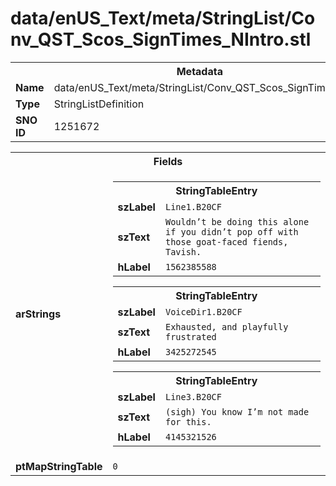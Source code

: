 <h1>data/enUS_Text/meta/StringList/Conv_QST_Scos_SignTimes_NIntro.stl</h1><table><tr><th colspan="100%">Metadata</th></tr><tr><td><b>Name</b></td><td>data/enUS_Text/meta/StringList/Conv_QST_Scos_SignTimes_NIntro.stl</td></tr><tr><td><b>Type</b></td><td>StringListDefinition</td></tr><tr><td><b>SNO ID</b></td><td>1251672</td></tr></table>

<table><tr><th colspan="100%">Fields</th></tr><tr><td><b>arStrings</b></td><td><table><tr><th colspan="100%">StringTableEntry</th></tr><tr><td><b>szLabel</b></td><td><code>Line1.B20CF</code></td></tr><tr><td><b>szText</b></td><td><code>Wouldn’t be doing this alone if you didn’t pop off with those goat-faced fiends, Tavish.</code></td></tr><tr><td><b>hLabel</b></td><td><code>1562385588</code></td></tr></table>


<table><tr><th colspan="100%">StringTableEntry</th></tr><tr><td><b>szLabel</b></td><td><code>VoiceDir1.B20CF</code></td></tr><tr><td><b>szText</b></td><td><code>Exhausted, and playfully frustrated</code></td></tr><tr><td><b>hLabel</b></td><td><code>3425272545</code></td></tr></table>


<table><tr><th colspan="100%">StringTableEntry</th></tr><tr><td><b>szLabel</b></td><td><code>Line3.B20CF</code></td></tr><tr><td><b>szText</b></td><td><code>(sigh) You know I’m not made for this.</code></td></tr><tr><td><b>hLabel</b></td><td><code>4145321526</code></td></tr></table>


</td></tr><tr><td><b>ptMapStringTable</b></td><td><code>0</code></td></tr></table>


